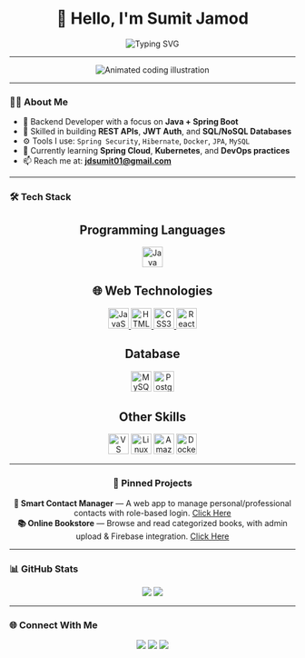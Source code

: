 <h1 align="center">👋 Hello, I'm Sumit Jamod</h1>


<p align="center">
  <img src="https://readme-typing-svg.herokuapp.com?font=Fira+Code&size=24&duration=3000&pause=1000&color=00F7EF&center=true&vCenter=true&width=500&lines=Backend+Developer;Spring+Boot+%7C+Java+%7C+REST+APIs;Database+Design+%7C+Security+%7C+JWT;Clean+Architecture+%7C+Microservices" alt="Typing SVG" />
</p>

---

<p align="center">
 <img src="https://media.giphy.com/media/qgQUggAC3Pfv687qPC/giphy.gif" alt="Animated coding illustration" />
</p>

---

### 🧑‍💻 About Me

- 🔧 Backend Developer with a focus on **Java + Spring Boot**
- 💾 Skilled in building **REST APIs**, **JWT Auth**, and **SQL/NoSQL Databases**
- ⚙️ Tools I use: `Spring Security`, `Hibernate`, `Docker`, `JPA`, `MySQL`
- 🌱 Currently learning **Spring Cloud**, **Kubernetes**, and **DevOps practices**
- 📫 Reach me at: **jdsumit01@gmail.com**

---

### 🛠️ Tech Stack

<div align="center">
<h2 align="center">Programming Languages</h2>
<p >
<a href="https://www.oracle.com/java/" target="_blank" rel="noreferrer"><img src="https://raw.githubusercontent.com/danielcranney/readme-generator/main/public/icons/skills/java-colored.svg" width="36" height="36" alt="Java" /></a> 
</p>
  
 <h2 align="center">🌐 Web Technologies</h2>
<p align="center">
  <a href="https://developer.mozilla.org/en-US/docs/Web/JavaScript" target="_blank" rel="noreferrer">
    <img src="https://raw.githubusercontent.com/danielcranney/readme-generator/main/public/icons/skills/javascript-colored.svg" width="36" height="36" alt="JavaScript" />
  </a>
  <a href="https://developer.mozilla.org/en-US/docs/Glossary/HTML5" target="_blank" rel="noreferrer">
    <img src="https://raw.githubusercontent.com/danielcranney/readme-generator/main/public/icons/skills/html5-colored.svg" width="36" height="36" alt="HTML5" />
  </a>
  <a href="https://www.w3.org/TR/CSS/#css" target="_blank" rel="noreferrer">
    <img src="https://raw.githubusercontent.com/danielcranney/readme-generator/main/public/icons/skills/css3-colored.svg" width="36" height="36" alt="CSS3" />
  </a>
  <a href="https://reactjs.org/" target="_blank" rel="noreferrer">
    <img src="https://raw.githubusercontent.com/danielcranney/readme-generator/main/public/icons/skills/react-colored.svg" width="36" height="36" alt="React" />
  </a>
</p>


<h2 align="center">Database</h2>
<p >
<a href="https://www.mysql.com/" target="_blank" rel="noreferrer"><img src="https://raw.githubusercontent.com/danielcranney/readme-generator/main/public/icons/skills/mysql-colored.svg" width="36" height="36" alt="MySQL" /></a>  <a href="https://www.postgresql.org/" target="_blank" rel="noreferrer"><img src="https://raw.githubusercontent.com/danielcranney/readme-generator/main/public/icons/skills/postgresql-colored.svg" width="36" height="36" alt="PostgreSQL" /></a>
</p>

<h2>Other Skills</h2>
<p >
<a href="https://code.visualstudio.com/" target="_blank" rel="noreferrer"><img src="https://raw.githubusercontent.com/danielcranney/readme-generator/main/public/icons/skills/visualstudiocode.svg" width="36" height="36" alt="VS Code" /></a>  <a href="https://www.linux.org" target="_blank" rel="noreferrer"><img src="https://raw.githubusercontent.com/danielcranney/readme-generator/main/public/icons/skills/linux-colored.svg" width="36" height="36" alt="Linux" /></a>  <a href="https://aws.amazon.com" target="_blank" rel="noreferrer"><img src="https://raw.githubusercontent.com/danielcranney/readme-generator/main/public/icons/skills/aws-colored-dark.svg" width="36" height="36" alt="Amazon Web Services" /></a>  <a href="https://www.docker.com/" target="_blank" rel="noreferrer"><img src="https://raw.githubusercontent.com/danielcranney/readme-generator/main/public/icons/skills/docker-colored.svg" width="36" height="36" alt="Docker" /></a>
</p>  

</div>

---

<h3 align="center">📌 Pinned Projects</h3>

<p align="center">
  <b>📝 Smart Contact Manager</b> — A web app to manage personal/professional contacts with role-based login.
   <a href="https://smartcontactmanager-7rtz.onrender.com" target="_blank">Click Here</a>
  <br/>
  <b>📚 Online Bookstore</b> — Browse and read categorized books, with admin upload & Firebase integration.
   <a href="https://online-book-store-2j9i.onrender.com" target="_blank">Click Here</a>
</p>

---

### 📊 GitHub Stats

<p align="center">
  <img src="https://github-readme-stats.vercel.app/api?username=Sumit4113&show_icons=true&theme=radical&hide=stars" />
  <img src="https://github-readme-streak-stats.herokuapp.com?user=Sumit4113&theme=radical" />
</p>

---

### 🌐 Connect With Me

<p align="center">
  <a href="mailto:jdsumit01@gmail.com" target="_blank"><img src="https://img.shields.io/badge/Gmail-D14836?style=for-the-badge&logo=gmail&logoColor=white"/></a>
  <a href="https://www.linkedin.com/in/sumitjamod/" target="_blank"><img src="https://img.shields.io/badge/LinkedIn-0077B5?style=for-the-badge&logo=linkedin&logoColor=white"/></a>
  <a href="https://sumit4113.github.io/My-Portfolio/" target="_black"><img src="https://img.shields.io/badge/Portfolio-000?style=for-the-badge&logo=firefox&logoColor=white"/></a>
</p>
